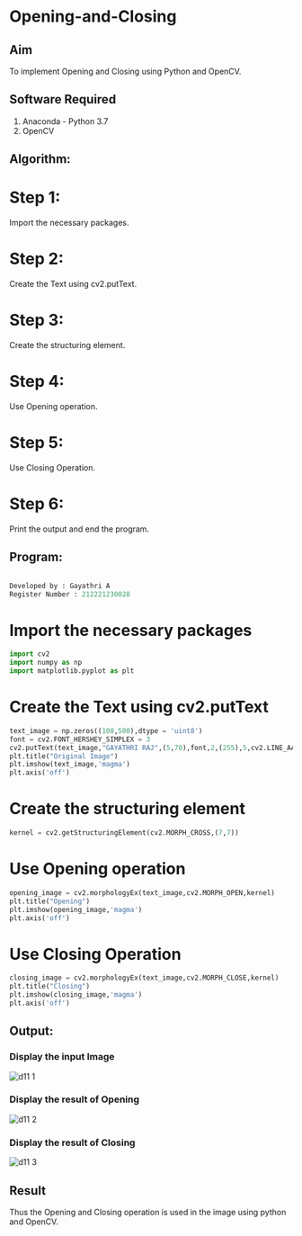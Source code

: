 # Opening-and-Closing

## Aim
To implement Opening and Closing using Python and OpenCV.

## Software Required
1. Anaconda - Python 3.7
2. OpenCV
## Algorithm:
# Step 1:
Import the necessary packages.

# Step 2:
Create the Text using cv2.putText.

# Step 3:
Create the structuring element.

# Step 4:
Use Opening operation.

# Step 5:
Use Closing Operation.

# Step 6:
Print the output and end the program.

 
## Program:

``` Python

Developed by : Gayathri A
Register Number : 212221230028
```
# Import the necessary packages
```python
import cv2
import numpy as np
import matplotlib.pyplot as plt
```

# Create the Text using cv2.putText
```python
text_image = np.zeros((100,500),dtype = 'uint8')
font = cv2.FONT_HERSHEY_SIMPLEX = 3
cv2.putText(text_image,"GAYATHRI RAJ",(5,70),font,2,(255),5,cv2.LINE_AA)
plt.title("Original Image")
plt.imshow(text_image,'magma')
plt.axis('off')
```

# Create the structuring element
```python
kernel = cv2.getStructuringElement(cv2.MORPH_CROSS,(7,7))
```

# Use Opening operation
```python
opening_image = cv2.morphologyEx(text_image,cv2.MORPH_OPEN,kernel)
plt.title("Opening")
plt.imshow(opening_image,'magma')
plt.axis('off')
```


# Use Closing Operation
```python
closing_image = cv2.morphologyEx(text_image,cv2.MORPH_CLOSE,kernel)
plt.title("Closing")
plt.imshow(closing_image,'magma')
plt.axis('off')
```


## Output:

### Display the input Image

![d11 1](https://github.com/Gayathriraj18/Opening-and-Closing/assets/94154854/0e8ac2da-4677-4c5e-9d9e-095e4e031871)

### Display the result of Opening

![d11 2](https://github.com/Gayathriraj18/Opening-and-Closing/assets/94154854/a4ea3e1a-a56b-45b1-ba3a-514f794d0577)


### Display the result of Closing

![d11 3](https://github.com/Gayathriraj18/Opening-and-Closing/assets/94154854/1f7872fc-c883-49ba-a5a8-21e6cbcff478)


## Result
Thus the Opening and Closing operation is used in the image using python and OpenCV.
